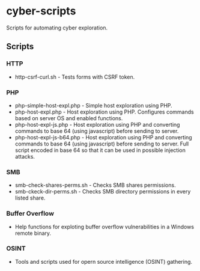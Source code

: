 # cyber-scripts
Scripts for automating cyber exploration.

## Scripts

### HTTP
* http-csrf-curl.sh - Tests forms with CSRF token. 

### PHP
* php-simple-host-expl.php - Simple host exploration using PHP.
* php-host-expl.php - Host exploration using PHP. Configures commands based on server OS and enabled functions.
* php-host-expl-js.php - Host exploration using PHP and converting commands to base 64 (using javascript) before sending to server.
* php-host-expl-js-b64.php - Host exploration using PHP and converting commands to base 64 (using javascript) before sending to server. Full script encoded in base 64 so that it can be used in possible injection attacks.

### SMB
* smb-check-shares-perms.sh - Checks SMB shares permissions.
* smb-ckeck-dir-perms.sh - Checks SMB directory permissions in every listed share.

### Buffer Overflow
* Help functions for exploting buffer overflow vulnerabilities in a Windows remote binary. 

### OSINT
* Tools and scripts used for opern source intelligence (OSINT) gathering.

